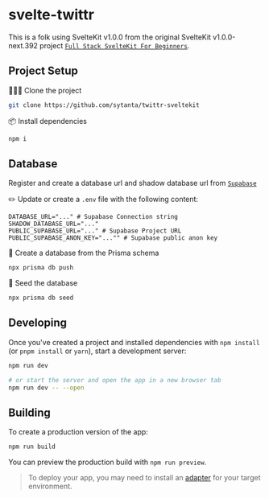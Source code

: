 # svelte-twittr

This is a folk using SvelteKit v1.0.0 from the original SvelteKit v1.0.0-next.392 project [`Full Stack SvelteKit For Beginners`](https://joyofcode.xyz/sveltekit-for-beginners).

## Project Setup

🧑‍🤝‍🧑 Clone the project

```sh
git clone https://github.com/sytanta/twittr-sveltekit
```

📦️ Install dependencies

```sh
npm i
```

## Database

Register and create a database url and shadow database url from [`Supabase`](https://supabase.com/docs/guides/integrations/prisma)

✏️ Update or create a `.env` file with the following content:

```
DATABASE_URL="..." # Supabase Connection string
SHADOW_DATABASE_URL="..."
PUBLIC_SUPABASE_URL="..." # Supabase Project URL
PUBLIC_SUPABASE_ANON_KEY="..."" # Supabase public anon key
```

🔨 Create a database from the Prisma schema

```sh
npx prisma db push
```

🌱 Seed the database

```sh
npx prisma db seed
```

## Developing

Once you've created a project and installed dependencies with `npm install` (or `pnpm install` or `yarn`), start a development server:

```bash
npm run dev

# or start the server and open the app in a new browser tab
npm run dev -- --open
```

## Building

To create a production version of the app:

```bash
npm run build
```

You can preview the production build with `npm run preview`.

> To deploy your app, you may need to install an [adapter](https://kit.svelte.dev/docs/adapters) for your target environment.
